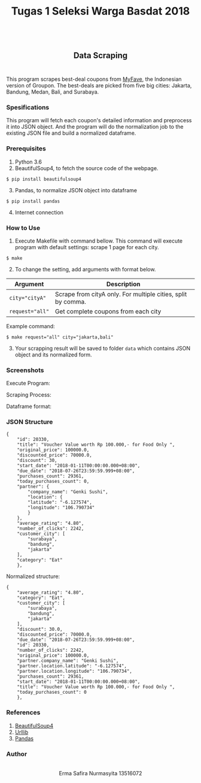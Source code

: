 <h1 align="center">
  <br>
  Tugas 1 Seleksi Warga Basdat 2018
  <br>
  <br>
</h1>

<h2 align="center">
  <br>
  Data Scraping
  <br>
  <br>
</h2>

This program scrapes best-deal coupons from [MyFave](https://www.myfave.com), the Indonesian version of Groupon. The best-deals are picked from five big cities: Jakarta, Bandung, Medan, Bali, and Surabaya.

### Spesifications
This program will fetch each coupon's detailed information and preprocess it into JSON object. And the program will do the normalization job to the existing JSON file and build a normalized dataframe.

### Prerequisites
1. Python 3.6
2. BeautifulSoup4, to fetch the source code of the webpage.
```
$ pip install beautifulsoup4
```
3. Pandas, to normalize JSON object into dataframe
```
$ pip install pandas
```
4. Internet connection

### How to Use
1. Execute Makefile with command bellow. This command will execute program with default settings: scrape 1 page for each city.
```
$ make
```
2. To change the setting, add arguments with format below.

| Argument | Description |
| --- | --- |
| `city="cityA"` | Scrape from cityA only. For multiple cities, split by comma. |
| `request="all"` | Get complete coupons from each city |

Example command:
```
$ make request="all" city="jakarta,bali"
```
3. Your scrapping result will be saved to folder `data` which contains JSON object and its normalized form.

### Screenshots
Execute Program:

Scraping Process:

Dataframe format:

### JSON Structure
```
{
    "id": 20330,
    "title": "Voucher Value worth Rp 100.000,- for Food Only ",
    "original_price": 100000.0,
    "discounted_price": 70000.0,
    "discount": 30,
    "start_date": "2018-01-11T00:00:00.000+08:00",
    "due_date": "2018-07-26T23:59:59.999+08:00",
    "purchases_count": 29361,
    "today_purchases_count": 0,
    "partner": {
        "company_name": "Genki Sushi",
        "location": {
        "latitude": "-6.127574",
        "longitude": "106.790734"
        }
    },
    "average_rating": "4.80",
    "number_of_clicks": 2242,
    "customer_city": [
        "surabaya",
        "bandung",
        "jakarta"
    ],
    "category": "Eat"
    },
```

Normalized structure:
```
{
    "average_rating": "4.80",
    "category": "Eat",
    "customer_city": [
        "surabaya",
        "bandung",
        "jakarta"
    ],
    "discount": 30.0,
    "discounted_price": 70000.0,
    "due_date": "2018-07-26T23:59:59.999+08:00",
    "id": 20330,
    "number_of_clicks": 2242,
    "original_price": 100000.0,
    "partner.company_name": "Genki Sushi",
    "partner.location.latitude": "-6.127574",
    "partner.location.longitude": "106.790734",
    "purchases_count": 29361,
    "start_date": "2018-01-11T00:00:00.000+08:00",
    "title": "Voucher Value worth Rp 100.000,- for Food Only ",
    "today_purchases_count": 0
    },
```

### References
1. [BeautifulSoup4](https://www.crummy.com/software/BeautifulSoup/bs4/doc/)
2. [Urllib](https://docs.python.org/3/library/urllib.html)
3. [Pandas](https://github.com/pandas-dev/pandas)

### Author
<p align="center">
  <br>
  Erma Safira Nurmasyita
  13516072
  <br>
  <br>
</p>
